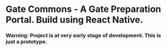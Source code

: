 # Gate Commons - A Gate Preparation Portal. Build using React Native.

### Warning: Project is at very early stage of development. This is just a prototype.

